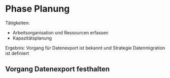 # Phase Planung

Tätigkeiten:

* Arbeitsorganisation und Ressourcen erfassen
* Kapazitätsplanung 

Ergebnis: Vorgang für Datenexport ist bekannt und Strategie Datenmigration ist definiert


## Vorgang Datenexport festhalten